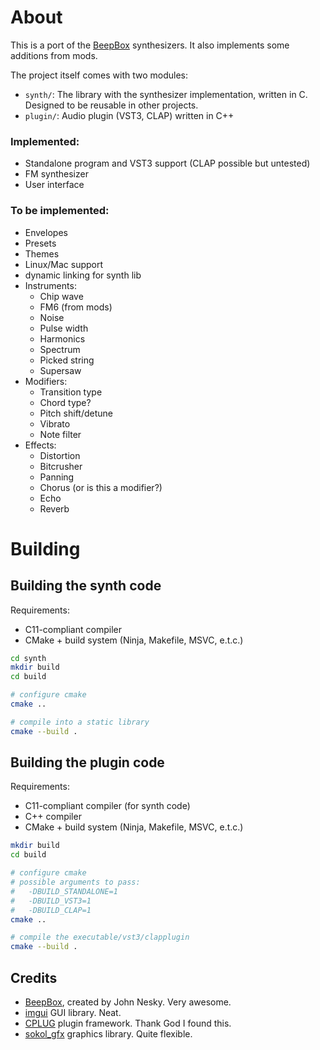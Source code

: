 # About
This is a port of the [BeepBox](https://beepbox.co/) synthesizers. It also implements some additions from mods.

The project itself comes with two modules:
- `synth/`: The library with the synthesizer implementation, written in C. Designed to be reusable in other projects.
- `plugin/`: Audio plugin (VST3, CLAP) written in C++

### Implemented:
- Standalone program and VST3 support (CLAP possible but untested)
- FM synthesizer
- User interface

### To be implemented:
- Envelopes
- Presets
- Themes
- Linux/Mac support
- dynamic linking for synth lib
- Instruments:
    - Chip wave
    - FM6 (from mods)
    - Noise
    - Pulse width
    - Harmonics
    - Spectrum
    - Picked string
    - Supersaw
- Modifiers:
    - Transition type
    - Chord type?
    - Pitch shift/detune
    - Vibrato
    - Note filter
- Effects:
    - Distortion
    - Bitcrusher
    - Panning
    - Chorus (or is this a modifier?)
    - Echo
    - Reverb

# Building
## Building the synth code
Requirements:
- C11-compliant compiler
- CMake + build system (Ninja, Makefile, MSVC, e.t.c.)

```bash
cd synth
mkdir build
cd build

# configure cmake
cmake ..

# compile into a static library
cmake --build .
```

## Building the plugin code
Requirements:
- C11-compliant compiler (for synth code)
- C++ compiler
- CMake + build system (Ninja, Makefile, MSVC, e.t.c.)

```bash
mkdir build
cd build

# configure cmake
# possible arguments to pass:
#   -DBUILD_STANDALONE=1
#   -DBUILD_VST3=1
#   -DBUILD_CLAP=1
cmake ..

# compile the executable/vst3/clapplugin
cmake --build .
```

## Credits
- [BeepBox](https://beepbox.co), created by John Nesky. Very awesome.
- [imgui](https://github.com/ocornut/imgui) GUI library. Neat.
- [CPLUG](https://github.com/Tremus/CPLUG) plugin framework. Thank God I found this.
- [sokol_gfx](https://github.com/floooh/sokol/) graphics library. Quite flexible.